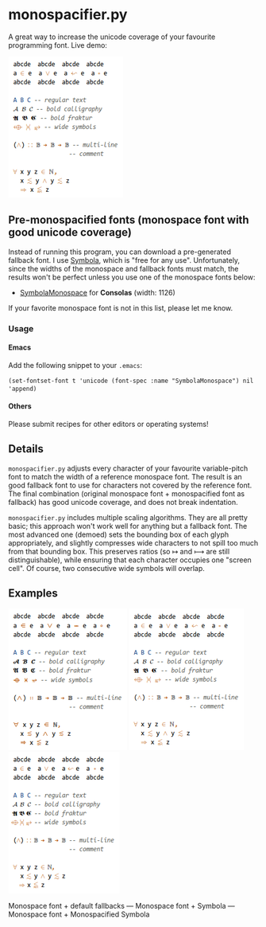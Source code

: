 # monospacifier.py

A great way to increase the unicode coverage of your favourite programming font. Live demo:

![default vs monospacified](demo/symbola-loop.gif)

## Pre-monospacified fonts (monospace font with good unicode coverage)

Instead of running this program, you can download a pre-generated fallback font. I use [Symbola](http://users.teilar.gr/~g1951d/), which is "free for any use". Unfortunately, since the widths of the monospace and fallback fonts must match, the results won't be perfect unless you use one of the monospace fonts below:

* [SymbolaMonospace](fonts/SymbolaMonospace-Consolas.ttf) for **Consolas** (width: 1126)

If your favorite monospace font is not in this list, please let me know.

### Usage

#### Emacs

Add the following snippet to your `.emacs`:

``` elisp
(set-fontset-font t 'unicode (font-spec :name "SymbolaMonospace") nil 'append)
```

#### Others

Please submit recipes for other editors or operating systems!

## Details

`monospacifier.py` adjusts every character of your favourite variable-pitch font to match the width of a reference monospace font. The result is an good fallback font to use for characters not covered by the reference font. The final combination (original monospace font + monospacified font as fallback) has good unicode coverage, and does not break indentation.

`monospacifier.py` includes multiple scaling algorithms. They are all pretty basic; this approach won't work well for anything but a fallback font. The most advanced one (demoed) sets the bounding box of each glyph appropriately, and slightly compresses wide characters to not spill too much from that bounding box. This preserves ratios (so ↦ and ⟼ are still distinguishable), while ensuring that each character occupies one "screen cell". Of course, two consecutive wide symbols will overlap.

## Examples

![inconsistent fallbacks](demo/original.png) ![consistent fallback](demo/symbola.png) ![monospacified fallback](demo/symbola-monospacified.png)

Monospace font + default fallbacks — Monospace font + Symbola — Monospace font + Monospacified Symbola

